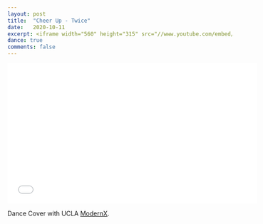 ```yaml
---
layout: post
title:  "Cheer Up - Twice"
date:   2020-10-11
excerpt: <iframe width="560" height="315" src="//www.youtube.com/embed/G2H3-h0udrA" frameborder="0"> </iframe>
dance: true
comments: false
---
```

<iframe width="560" height="315" src="//www.youtube.com/embed/G2H3-h0udrA" frameborder="0"> </iframe>

Dance Cover with UCLA [ModernX](https://www.youtube.com/channel/UCB9BrzoqaHIm_H0ug1yydFQ).
